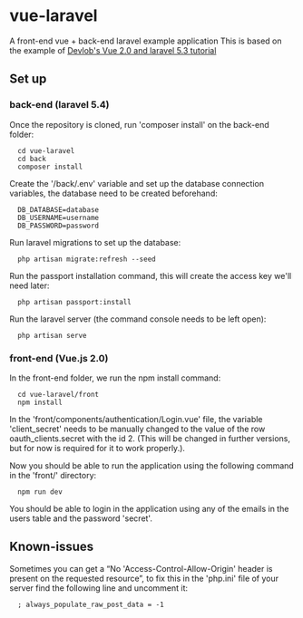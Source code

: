 # vue-laravel
A front-end vue + back-end laravel example application
This is based on the example of [Devlob's Vue 2.0 and laravel 5.3 tutorial](https://www.youtube.com/playlist?list=PL3ZhWMazGi9IommUd5zQmjyNeF7s1sP7Y)

## Set up

### back-end (laravel 5.4)
Once the repository is cloned, run 'composer install' on the back-end folder:

      cd vue-laravel
      cd back
      composer install

Create the '/back/.env' variable and set up the database connection variables, the database need to be created beforehand:

      DB_DATABASE=database
      DB_USERNAME=username
      DB_PASSWORD=password

Run laravel migrations to set up the database:

      php artisan migrate:refresh --seed

Run the passport installation command, this will create the access key we'll need later:

      php artisan passport:install

Run the laravel server (the command console needs to be left open):

      php artisan serve

### front-end (Vue.js 2.0)
In the front-end folder, we run the npm install command:

      cd vue-laravel/front
      npm install

In the 'front/components/authentication/Login.vue' file, the variable 'client_secret' needs to be manually changed to the value of the row  oauth_clients.secret with the id 2. (This will be changed in further versions, but for now is required for it to work properly.).

Now you should be able to run the application using the following command in the 'front/' directory:

      npm run dev

You should be able to login in the application using any of the emails in the users table and the password 'secret'.

## Known-issues
Sometimes you can get a “No 'Access-Control-Allow-Origin' header is present on the requested resource”, to fix this in the 'php.ini' file of your server find the following line and uncomment it:

      ; always_populate_raw_post_data = -1
